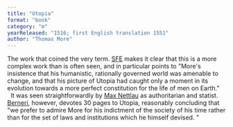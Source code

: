```yaml
---
title: "Utopia"
format: "book"
category: "m"
yearReleased: "1516; first English translation 1551"
author: "Thomas More"
---
```

The work that coined the very term. <a href="http://www.sf-encyclopedia.com/entry/more_sir_thomas">SFE</a> makes it  clear that this is a more complex work than is often seen, and in particular  points to "More's insistence that his humanistic, rationally governed world was  amenable to change, and that his picture of Utopia had caught only a moment in  its evolution towards a more perfect constitution for the life of men on Earth."
 
 
It was seen straightforwardly by <a href="biblio.htm#Nettlau short history">Max Nettlau</a> as authoritarian and  statist. <a href="biblio.htm#Berneri">Berneri</a>, however, devotes 30 pages to Utopia, reasonably concluding that "we prefer to admire More for his  indictment of the society of his time rather than for the set of laws and  institutions which he himself devised. "
 